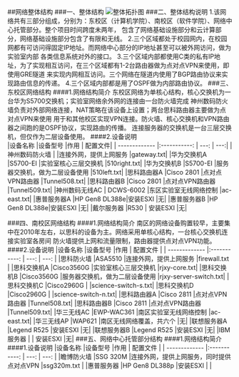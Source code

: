 ##网络整体结构
###一、整体结构
![整体拓扑图](https://www.processon.com/chart_image/589eae11e4b028637ab6a3b0.png)
###二、整体结构说明
1.该网络共有三部分组成，分别为：东校区（计算机学院）、南校区（软件学院）、网络中心托管部分。整个项目时间跨度未两年，
包含了网络基础设施部分和云计算部分，网络基础设施部分包含了有限和无线。
2.三个区域都处于校园网内，在校园网都有可访问得固定IP地址。而网络中心部分的IP地址甚至可以被外网访问，做为实验室内部
各类信息系统对外的接口。
3.三个区域内部都使用C类的私有IP地址，为了实现相互访问，在三个区域都有1-2台路由器做为点对点VPN来使用，即使用GRE隧道
来实现内网相互访问。三个网络在隧道内使用了BGP路由协议来实现路由信息的传递。
4.三个区域内部都是用了OSPF做为内部路由协议。
###三、东校区网络结构
####1.网络结构简介
东校区网络为单核心结构，核心交换机为一台华为S5700交换机；实验室网络余外网的连接由一台防火墙完成
神州数码防火墙负责对外部网络连接，NAT策略在该设备上设置；两台思科路由器主要做为点对点VPN来使用
用于和其他校区实现VPN连接。防火墙、核心交换机和VPN路由器之间跑的是OSPF协议，实现路由的传播。
连接服务器的交换机是一台三层交换机，但仅作为二层设备使用。
####2.设备说明  
|设备名称            |设备型号       |作用                             | 配置文件|
| -------------      |:-----------:  | ---:                           | ---:|
|神州数码防火墙       |             |连接外网，提供上网服务             |gateway.txt|
|华为交换机A          |S5700-EI      |实验室核心三层交换机              |510right.txt|
|华为交换机B         |S5700-EI      |服务器交换机，做为二层设备使用       |510left.txt|
|思科路由器A         |Cisco 2801    |点对点VPN路由器                      |Tunnel508.txt|
|思科路由器B         |Cisco 2801    |点对点VPN路由器                    |Tunnel509.txt|
|神州数码无线AC      | DCWS-6002  |东区实验室无线网络控制                 |ac-east.txt|
|惠普服务器A          |HP Gen8 DL388e|安装ESXI                            |无|
|惠普服务器B          |HP Gen8 DL388e|安装ESXI                            |无|
|戴尔服务器          |R530          | 安装ESXI                            |无|

###四、南校区网络结构
####1.网络结构简介
南区的网络设备购置较早，主要集中在2010年左右，以思科的设备为主。网络采用单核心结构，一台核心交换机连接实验室各房间
防火墙提供上网和流量限制，路由器提供点对点VPN功能。
####2.设备说明
|设备名称            |设备型号       |作用                               | 配置文件       |
| -------------     |:-----------: | ---:                              | ---:           |
|思科防火墙          |ASA5510       |连接外网，提供上网服务               |firewall.txt    |
|思科交换机A         |Cisco3560G    |实验室核心三层交换机                 |rjxy-core.txt|
|思科交换机B         |Cisco3560G    |服务器交换机，做为二层设备使用        |rjxy-server-switch.txt|
|思科交换机C         |Cisco2960G    |                                   |science-switch-s.txt|
|思科交换机D         |Cisco2960G    |                                   |science-switch-n.txt|
|思科路由器A         |Cisco 2811    |点对点VPN路由器                      |Tunnel508.txt|
|思科路由器B         |Cisco 2811    |点对点VPN路由器                      |Tunnel509.txt|
|华三无线AC          |EWP-WAC361    |南区实验室无线网络控制                |ac-east.txt|
|华三无线AP          |WAP621        |南区无线网络覆盖，共六个              |无|
|联想服务器A         |Legend R525   |安装ESXI                            |无|
|联想服务器B         |Legend R525   |安装ESXI                            |无|
|IBM服务器           |              | 安装ESXI                           |无|
###五、网络中心托管部分结构
####1.网络结构简介
####1.设备说明
|设备名称           |设备型号          |作用                                      | 配置文件   |
| -------------    |:-----------:    | ---:                                     | ---:      |
|瞻博防火墙         |SSG 320M         |连接外网，提供上网服务，同时提供点对点VPN    |ssg320m.txt     |
|惠普服务器         |HP Gen8 DL388p   |安装ESXI                                   |            |